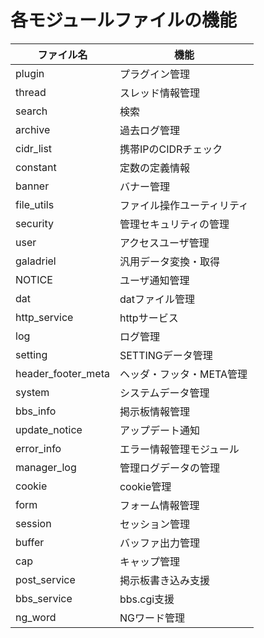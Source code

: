 # 各モジュールファイルの機能  
ファイル名|機能  
---|---  
plugin     |プラグイン管理  
thread     |スレッド情報管理  
search     |検索  
archive    |過去ログ管理  
cidr_list   |携帯IPのCIDRチェック  
constant    |定数の定義情報  
banner    |バナー管理  
file_utils    |ファイル操作ユーティリティ  
security       |管理セキュリティの管理  
user     |アクセスユーザ管理  
galadriel   |汎用データ変換・取得  
NOTICE     |ユーザ通知管理  
dat      |datファイル管理  
http_service |httpサービス  
log     |ログ管理  
setting     |SETTINGデータ管理  
header_footer_meta     |ヘッダ・フッタ・META管理  
system      |システムデータ管理  
bbs_info     |掲示板情報管理  
update_notice  |アップデート通知  
error_info       |エラー情報管理モジュール  
manager_log    |管理ログデータの管理  
cookie    |cookie管理  
form     |フォーム情報管理  
session     |セッション管理  
buffer      |バッファ出力管理  
cap  |キャップ管理  
post_service        |掲示板書き込み支援  
bbs_service       |bbs.cgi支援  
ng_word  |NGワード管理  
